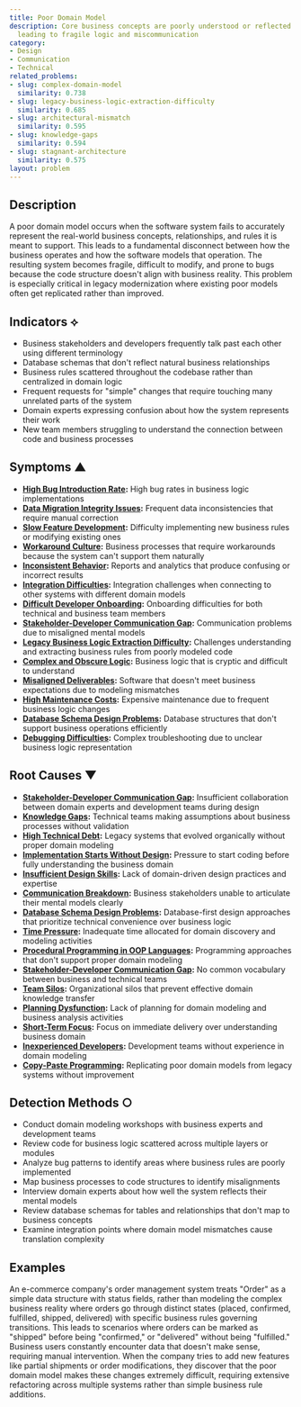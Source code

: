 ```yaml
---
title: Poor Domain Model
description: Core business concepts are poorly understood or reflected in the system,
  leading to fragile logic and miscommunication
category:
- Design
- Communication
- Technical
related_problems:
- slug: complex-domain-model
  similarity: 0.738
- slug: legacy-business-logic-extraction-difficulty
  similarity: 0.685
- slug: architectural-mismatch
  similarity: 0.595
- slug: knowledge-gaps
  similarity: 0.594
- slug: stagnant-architecture
  similarity: 0.575
layout: problem
---
```


## Description

A poor domain model occurs when the software system fails to accurately represent the real-world business concepts, relationships, and rules it is meant to support. This leads to a fundamental disconnect between how the business operates and how the software models that operation. The resulting system becomes fragile, difficult to modify, and prone to bugs because the code structure doesn't align with business reality. This problem is especially critical in legacy modernization where existing poor models often get replicated rather than improved.

## Indicators ⟡

- Business stakeholders and developers frequently talk past each other using different terminology
- Database schemas that don't reflect natural business relationships
- Business rules scattered throughout the codebase rather than centralized in domain logic
- Frequent requests for "simple" changes that require touching many unrelated parts of the system
- Domain experts expressing confusion about how the system represents their work
- New team members struggling to understand the connection between code and business processes

## Symptoms ▲

- **[High Bug Introduction Rate](high-bug-introduction-rate.md):** High bug rates in business logic implementations
- **[Data Migration Integrity Issues](data-migration-integrity-issues.md):** Frequent data inconsistencies that require manual correction
- **[Slow Feature Development](slow-feature-development.md):** Difficulty implementing new business rules or modifying existing ones
- **[Workaround Culture](workaround-culture.md):** Business processes that require workarounds because the system can't support them naturally
- **[Inconsistent Behavior](inconsistent-behavior.md):** Reports and analytics that produce confusing or incorrect results
- **[Integration Difficulties](integration-difficulties.md):** Integration challenges when connecting to other systems with different domain models
- **[Difficult Developer Onboarding](difficult-developer-onboarding.md):** Onboarding difficulties for both technical and business team members
- **[Stakeholder-Developer Communication Gap](stakeholder-developer-communication-gap.md):** Communication problems due to misaligned mental models
- **[Legacy Business Logic Extraction Difficulty](legacy-business-logic-extraction-difficulty.md):** Challenges understanding and extracting business rules from poorly modeled code
- **[Complex and Obscure Logic](complex-and-obscure-logic.md):** Business logic that is cryptic and difficult to understand
- **[Misaligned Deliverables](misaligned-deliverables.md):** Software that doesn't meet business expectations due to modeling mismatches
- **[High Maintenance Costs](high-maintenance-costs.md):** Expensive maintenance due to frequent business logic changes
- **[Database Schema Design Problems](database-schema-design-problems.md):** Database structures that don't support business operations efficiently
- **[Debugging Difficulties](debugging-difficulties.md):** Complex troubleshooting due to unclear business logic representation

## Root Causes ▼

- **[Stakeholder-Developer Communication Gap](stakeholder-developer-communication-gap.md):** Insufficient collaboration between domain experts and development teams during design
- **[Knowledge Gaps](knowledge-gaps.md):** Technical teams making assumptions about business processes without validation
- **[High Technical Debt](high-technical-debt.md):** Legacy systems that evolved organically without proper domain modeling
- **[Implementation Starts Without Design](implementation-starts-without-design.md):** Pressure to start coding before fully understanding the business domain
- **[Insufficient Design Skills](insufficient-design-skills.md):** Lack of domain-driven design practices and expertise
- **[Communication Breakdown](communication-breakdown.md):** Business stakeholders unable to articulate their mental models clearly
- **[Database Schema Design Problems](database-schema-design-problems.md):** Database-first design approaches that prioritize technical convenience over business logic
- **[Time Pressure](time-pressure.md):** Inadequate time allocated for domain discovery and modeling activities
- **[Procedural Programming in OOP Languages](procedural-programming-in-oop-languages.md):** Programming approaches that don't support proper domain modeling
- **[Stakeholder-Developer Communication Gap](stakeholder-developer-communication-gap.md):** No common vocabulary between business and technical teams
- **[Team Silos](team-silos.md):** Organizational silos that prevent effective domain knowledge transfer
- **[Planning Dysfunction](planning-dysfunction.md):** Lack of planning for domain modeling and business analysis activities
- **[Short-Term Focus](short-term-focus.md):** Focus on immediate delivery over understanding business domain
- **[Inexperienced Developers](inexperienced-developers.md):** Development teams without experience in domain modeling
- **[Copy-Paste Programming](copy-paste-programming.md):** Replicating poor domain models from legacy systems without improvement

## Detection Methods ○

- Conduct domain modeling workshops with business experts and development teams
- Review code for business logic scattered across multiple layers or modules
- Analyze bug patterns to identify areas where business rules are poorly implemented
- Map business processes to code structures to identify misalignments
- Interview domain experts about how well the system reflects their mental models
- Review database schemas for tables and relationships that don't map to business concepts
- Examine integration points where domain model mismatches cause translation complexity

## Examples

An e-commerce company's order management system treats "Order" as a simple data structure with status fields, rather than modeling the complex business reality where orders go through distinct states (placed, confirmed, fulfilled, shipped, delivered) with specific business rules governing transitions. This leads to scenarios where orders can be marked as "shipped" before being "confirmed," or "delivered" without being "fulfilled." Business users constantly encounter data that doesn't make sense, requiring manual intervention. When the company tries to add new features like partial shipments or order modifications, they discover that the poor domain model makes these changes extremely difficult, requiring extensive refactoring across multiple systems rather than simple business rule additions.